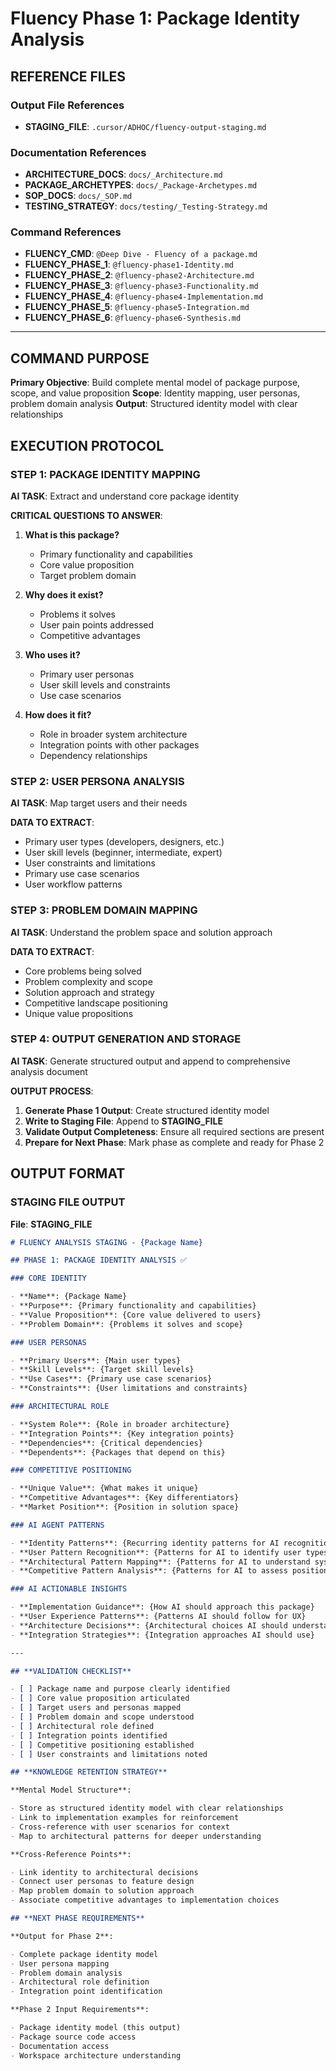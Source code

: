 # Fluency Phase 1: Package Identity Analysis

## **REFERENCE FILES**

### **Output File References**

- **STAGING_FILE**: `.cursor/ADHOC/fluency-output-staging.md`

### **Documentation References**

- **ARCHITECTURE_DOCS**: `docs/_Architecture.md`
- **PACKAGE_ARCHETYPES**: `docs/_Package-Archetypes.md`
- **SOP_DOCS**: `docs/_SOP.md`
- **TESTING_STRATEGY**: `docs/testing/_Testing-Strategy.md`

### **Command References**

- **FLUENCY_CMD**: `@Deep Dive - Fluency of a package.md`
- **FLUENCY_PHASE_1**: `@fluency-phase1-Identity.md`
- **FLUENCY_PHASE_2**: `@fluency-phase2-Architecture.md`
- **FLUENCY_PHASE_3**: `@fluency-phase3-Functionality.md`
- **FLUENCY_PHASE_4**: `@fluency-phase4-Implementation.md`
- **FLUENCY_PHASE_5**: `@fluency-phase5-Integration.md`
- **FLUENCY_PHASE_6**: `@fluency-phase6-Synthesis.md`


---

## **COMMAND PURPOSE**

**Primary Objective**: Build complete mental model of package purpose, scope, and value proposition
**Scope**: Identity mapping, user personas, problem domain analysis
**Output**: Structured identity model with clear relationships

## **EXECUTION PROTOCOL**

### **STEP 1: PACKAGE IDENTITY MAPPING**

**AI TASK**: Extract and understand core package identity

**CRITICAL QUESTIONS TO ANSWER**:

1. **What is this package?**
    - Primary functionality and capabilities
    - Core value proposition
    - Target problem domain

2. **Why does it exist?**
    - Problems it solves
    - User pain points addressed
    - Competitive advantages

3. **Who uses it?**
    - Primary user personas
    - User skill levels and constraints
    - Use case scenarios

4. **How does it fit?**
    - Role in broader system architecture
    - Integration points with other packages
    - Dependency relationships

### **STEP 2: USER PERSONA ANALYSIS**

**AI TASK**: Map target users and their needs

**DATA TO EXTRACT**:

- Primary user types (developers, designers, etc.)
- User skill levels (beginner, intermediate, expert)
- User constraints and limitations
- Primary use case scenarios
- User workflow patterns

### **STEP 3: PROBLEM DOMAIN MAPPING**

**AI TASK**: Understand the problem space and solution approach

**DATA TO EXTRACT**:

- Core problems being solved
- Problem complexity and scope
- Solution approach and strategy
- Competitive landscape positioning
- Unique value propositions

### **STEP 4: OUTPUT GENERATION AND STORAGE**

**AI TASK**: Generate structured output and append to comprehensive analysis document

**OUTPUT PROCESS**:

1. **Generate Phase 1 Output**: Create structured identity model
2. **Write to Staging File**: Append to **STAGING_FILE**
3. **Validate Output Completeness**: Ensure all required sections are present
4. **Prepare for Next Phase**: Mark phase as complete and ready for Phase 2

## **OUTPUT FORMAT**

### **STAGING FILE OUTPUT**

**File**: **STAGING_FILE**

```markdown
# FLUENCY ANALYSIS STAGING - {Package Name}

## PHASE 1: PACKAGE IDENTITY ANALYSIS ✅

### CORE IDENTITY

- **Name**: {Package Name}
- **Purpose**: {Primary functionality and capabilities}
- **Value Proposition**: {Core value delivered to users}
- **Problem Domain**: {Problems it solves and scope}

### USER PERSONAS

- **Primary Users**: {Main user types}
- **Skill Levels**: {Target skill levels}
- **Use Cases**: {Primary use case scenarios}
- **Constraints**: {User limitations and constraints}

### ARCHITECTURAL ROLE

- **System Role**: {Role in broader architecture}
- **Integration Points**: {Key integration points}
- **Dependencies**: {Critical dependencies}
- **Dependents**: {Packages that depend on this}

### COMPETITIVE POSITIONING

- **Unique Value**: {What makes it unique}
- **Competitive Advantages**: {Key differentiators}
- **Market Position**: {Position in solution space}

### AI AGENT PATTERNS

- **Identity Patterns**: {Recurring identity patterns for AI recognition}
- **User Pattern Recognition**: {Patterns for AI to identify user types}
- **Architectural Pattern Mapping**: {Patterns for AI to understand system role}
- **Competitive Pattern Analysis**: {Patterns for AI to assess positioning}

### AI ACTIONABLE INSIGHTS

- **Implementation Guidance**: {How AI should approach this package}
- **User Experience Patterns**: {Patterns AI should follow for UX}
- **Architecture Decisions**: {Architectural choices AI should understand}
- **Integration Strategies**: {Integration approaches AI should use}

---

## **VALIDATION CHECKLIST**

- [ ] Package name and purpose clearly identified
- [ ] Core value proposition articulated
- [ ] Target users and personas mapped
- [ ] Problem domain and scope understood
- [ ] Architectural role defined
- [ ] Integration points identified
- [ ] Competitive positioning established
- [ ] User constraints and limitations noted

## **KNOWLEDGE RETENTION STRATEGY**

**Mental Model Structure**:

- Store as structured identity model with clear relationships
- Link to implementation examples for reinforcement
- Cross-reference with user scenarios for context
- Map to architectural patterns for deeper understanding

**Cross-Reference Points**:

- Link identity to architectural decisions
- Connect user personas to feature design
- Map problem domain to solution approach
- Associate competitive advantages to implementation choices

## **NEXT PHASE REQUIREMENTS**

**Output for Phase 2**:

- Complete package identity model
- User persona mapping
- Problem domain analysis
- Architectural role definition
- Integration point identification

**Phase 2 Input Requirements**:

- Package identity model (this output)
- Package source code access
- Documentation access
- Workspace architecture understanding
```

